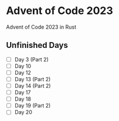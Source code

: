 # Advent of Code 2023
Advent of Code 2023 in Rust

## Unfinished Days
- [ ] Day 3 (Part 2)
- [ ] Day 10
- [ ] Day 12
- [ ] Day 13 (Part 2)
- [ ] Day 14 (Part 2)
- [ ] Day 17
- [ ] Day 18
- [ ] Day 19 (Part 2)
- [ ] Day 20
